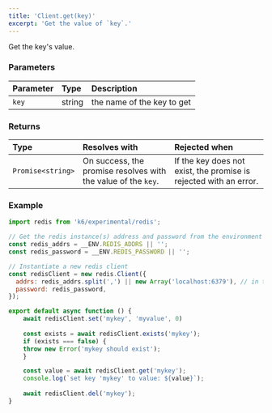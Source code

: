 ```yaml
---
title: 'Client.get(key)'
excerpt: 'Get the value of `key`.'
---
```


Get the key's value.

### Parameters

| Parameter | Type   | Description                |
| :-------- | :----- | :------------------------- |
| `key`     | string | the name of the key to get |


### Returns

| Type              | Resolves with                                                 | Rejected when                                                     |
| :---------------- | :------------------------------------------------------------ | :---------------------------------------------------------------- |
| `Promise<string>` | On success, the promise resolves with the value of the `key`. | If the key does not exist, the promise is rejected with an error. |

### Example

<CodeGroup labels={[]}>

```javascript
import redis from 'k6/experimental/redis';

// Get the redis instance(s) address and password from the environment
const redis_addrs = __ENV.REDIS_ADDRS || '';
const redis_password = __ENV.REDIS_PASSWORD || '';

// Instantiate a new redis client
const redisClient = new redis.Client({
  addrs: redis_addrs.split(',') || new Array('localhost:6379'), // in the form of 'host:port', separated by commas
  password: redis_password,
});

export default async function () {
    await redisClient.set('mykey', 'myvalue', 0)
    
    const exists = await redisClient.exists('mykey');
    if (exists === false) {
    throw new Error('mykey should exist');
    }

    const value = await redisClient.get('mykey');
    console.log(`set key 'mykey' to value: ${value}`);
    
    await redisClient.del('mykey');
}
```

</CodeGroup>